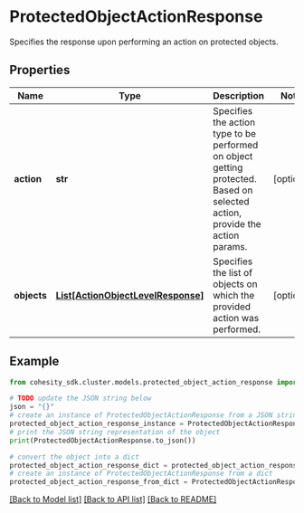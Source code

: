 # ProtectedObjectActionResponse

Specifies the response upon performing an action on protected objects.

## Properties

Name | Type | Description | Notes
------------ | ------------- | ------------- | -------------
**action** | **str** | Specifies the action type to be performed on object getting protected. Based on selected action, provide the action params. | [optional] 
**objects** | [**List[ActionObjectLevelResponse]**](ActionObjectLevelResponse.md) | Specifies the list of objects on which the provided action was performed. | [optional] 

## Example

```python
from cohesity_sdk.cluster.models.protected_object_action_response import ProtectedObjectActionResponse

# TODO update the JSON string below
json = "{}"
# create an instance of ProtectedObjectActionResponse from a JSON string
protected_object_action_response_instance = ProtectedObjectActionResponse.from_json(json)
# print the JSON string representation of the object
print(ProtectedObjectActionResponse.to_json())

# convert the object into a dict
protected_object_action_response_dict = protected_object_action_response_instance.to_dict()
# create an instance of ProtectedObjectActionResponse from a dict
protected_object_action_response_from_dict = ProtectedObjectActionResponse.from_dict(protected_object_action_response_dict)
```
[[Back to Model list]](../README.md#documentation-for-models) [[Back to API list]](../README.md#documentation-for-api-endpoints) [[Back to README]](../README.md)


